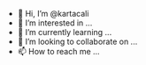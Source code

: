 - 👋 Hi, I’m @kartacali
- 👀 I’m interested in ...
- 🌱 I’m currently learning ...
- 💞️ I’m looking to collaborate on ...
- 📫 How to reach me ...

<!---
kartacali/kartacali is a ✨ special ✨ repository because its `README.md` (this file) appears on your GitHub profile.
You can click the Preview link to take a look at your changes.
--->
